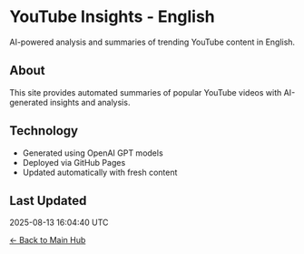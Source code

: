 # YouTube Insights - English

AI-powered analysis and summaries of trending YouTube content in English.

## About

This site provides automated summaries of popular YouTube videos with AI-generated insights and analysis.

## Technology

- Generated using OpenAI GPT models
- Deployed via GitHub Pages  
- Updated automatically with fresh content

## Last Updated

2025-08-13 16:04:40 UTC

[← Back to Main Hub](../)
